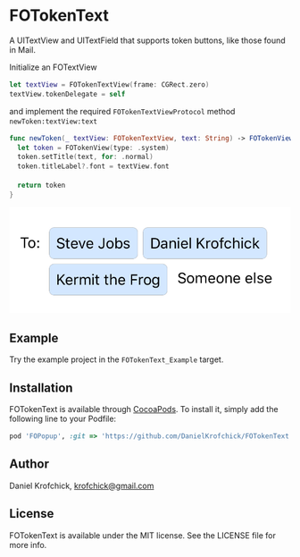 # FOTokenText

A UITextView and UITextField that supports token buttons, like those found in Mail.

Initialize an FOTextView
```swift
let textView = FOTokenTextView(frame: CGRect.zero)
textView.tokenDelegate = self
```
and implement the required `FOTokenTextViewProtocol` method `newToken:textView:text`
```swift
func newToken(_ textView: FOTokenTextView, text: String) -> FOTokenView {
  let token = FOTokenView(type: .system)
  token.setTitle(text, for: .normal)
  token.titleLabel?.font = textView.font

  return token
}
```
![Example](ExampleImage.png)

## Example

Try the example project in the `FOTokenText_Example` target.

## Installation

FOTokenText is available through [CocoaPods](http://cocoapods.org). To install
it, simply add the following line to your Podfile:

```ruby
pod 'FOPopup', :git => 'https://github.com/DanielKrofchick/FOTokenText.git'
```

## Author

Daniel Krofchick, krofchick@gmail.com

## License

FOTokenText is available under the MIT license. See the LICENSE file for more info.
